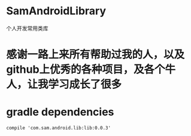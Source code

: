 # SamAndroidLibrary
个人开发常用类库

# 感谢一路上来所有帮助过我的人，以及github上优秀的各种项目，及各个牛人，让我学习成长了很多


# gradle dependencies
  `compile 'com.sam.android.lib:lib:0.0.3' `
